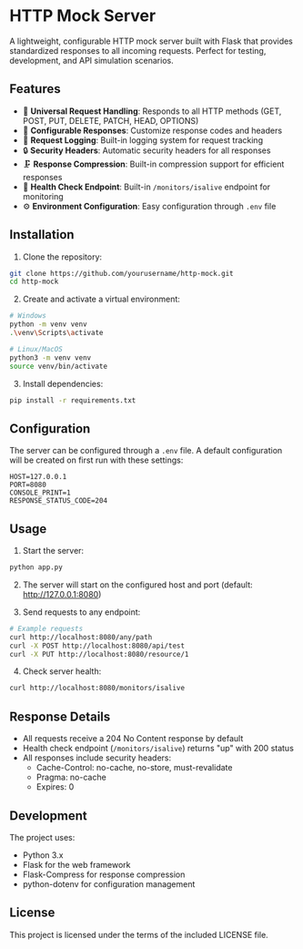 # HTTP Mock Server

A lightweight, configurable HTTP mock server built with Flask that provides standardized responses to all incoming requests. Perfect for testing, development, and API simulation scenarios.

## Features

- 🚀 **Universal Request Handling**: Responds to all HTTP methods (GET, POST, PUT, DELETE, PATCH, HEAD, OPTIONS)
- 🔄 **Configurable Responses**: Customize response codes and headers
- 📝 **Request Logging**: Built-in logging system for request tracking
- 🔒 **Security Headers**: Automatic security headers for all responses
- 🗜️ **Response Compression**: Built-in compression support for efficient responses
- 🏥 **Health Check Endpoint**: Built-in `/monitors/isalive` endpoint for monitoring
- ⚙️ **Environment Configuration**: Easy configuration through `.env` file

## Installation

1. Clone the repository:
```bash
git clone https://github.com/yourusername/http-mock.git
cd http-mock
```

2. Create and activate a virtual environment:
```bash
# Windows
python -m venv venv
.\venv\Scripts\activate

# Linux/MacOS
python3 -m venv venv
source venv/bin/activate
```

3. Install dependencies:
```bash
pip install -r requirements.txt
```

## Configuration

The server can be configured through a `.env` file. A default configuration will be created on first run with these settings:

```env
HOST=127.0.0.1
PORT=8080
CONSOLE_PRINT=1
RESPONSE_STATUS_CODE=204
```

## Usage

1. Start the server:
```bash
python app.py
```

2. The server will start on the configured host and port (default: http://127.0.0.1:8080)

3. Send requests to any endpoint:
```bash
# Example requests
curl http://localhost:8080/any/path
curl -X POST http://localhost:8080/api/test
curl -X PUT http://localhost:8080/resource/1
```

4. Check server health:
```bash
curl http://localhost:8080/monitors/isalive
```

## Response Details

- All requests receive a 204 No Content response by default
- Health check endpoint (`/monitors/isalive`) returns "up" with 200 status
- All responses include security headers:
  - Cache-Control: no-cache, no-store, must-revalidate
  - Pragma: no-cache
  - Expires: 0

## Development

The project uses:
- Python 3.x
- Flask for the web framework
- Flask-Compress for response compression
- python-dotenv for configuration management

## License

This project is licensed under the terms of the included LICENSE file.
